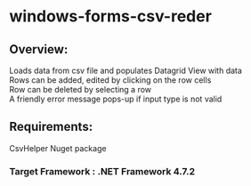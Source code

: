 # windows-forms-csv-reder

## Overview: 
  Loads data from csv file and populates Datagrid View with data <br>
  Rows can be added, edited by clicking on the row cells <br>
  Row can be deleted by selecting a row <br>
  A friendly error message pops-up if input type is not valid
  
 ## Requirements:
  CsvHelper Nuget package
  
 ### Target Framework : .NET Framework 4.7.2
